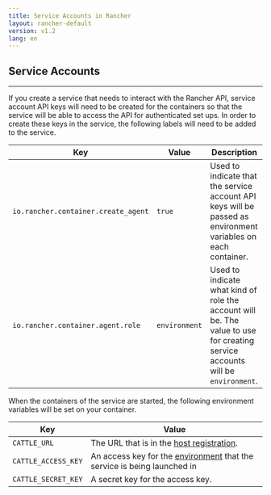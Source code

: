 ```yaml
---
title: Service Accounts in Rancher
layout: rancher-default
version: v1.2
lang: en
---
```


## Service Accounts
---

If you create a service that needs to interact with the Rancher API, service account API keys will need to be created for the containers so that the service will be able to access the API for authenticated set ups. In order to create these keys in the service, the following labels will need to be added to the service.

Key | Value |Description
----|-----|---
`io.rancher.container.create_agent` | `true` | Used to indicate that the service account API keys will be passed as environment variables on each container.
`io.rancher.container.agent.role` | `environment` | Used to indicate what kind of role the account will be. The value to use for creating service accounts will be `environment`.


When the containers of the service are started, the following environment variables will be set on your container.


Key| Value
---|---
`CATTLE_URL` | The URL that is in the [host registration]({{site.baseurl}}/rancher/{{page.version}}/{{page.lang}}/configuration/settings/#host-registration).
`CATTLE_ACCESS_KEY` | An access key for the [environment]({{site.baseurl}}/rancher/{{page.version}}/{{page.lang}}/configuration/environments/) that the service is being launched in
`CATTLE_SECRET_KEY` | A secret key for the access key.
